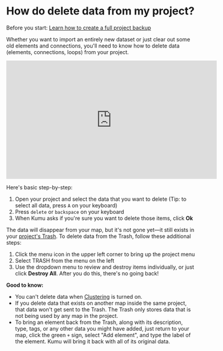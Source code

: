 # How do delete data from my project?

<p class="alert alert-danger">
Before you start: <a class="alert-link" href="/guides/blueprints.html#project-backups">Learn how to create a full project backup</a>
</p>

Whether you want to import an entirely new dataset or just clear out some old elements and connections, you'll need to know how to delete data (elements, connections, loops) from your project.

<p><iframe width="560" height="315" src="https://www.youtube.com/embed/2fHS2DzPDMU" frameborder="0" allowfullscreen></iframe></p>

Here's basic step-by-step:

1. Open your project and select the data that you want to delete (Tip: to select all data, press `A` on your keyboard)
1. Press `delete` or `backspace` on your keyboard
1. When Kumu asks if you're sure you want to delete those items, click **Ok**

The data will disappear from your map, but it's not gone yet—it still exists in your [project's Trash](/overview/kumus-architecture.md#trash). To delete data from the Trash, follow these additional steps:

1. Click the menu icon <i class="fa fa-bars"></i> in the upper left corner to bring up the project menu
1. Select <i class="icon-trash"></i> TRASH from the menu on the left
1. Use the dropdown menu to review and destroy items individually, or just click **Destroy All**. After you do this, there's no going back!

**Good to know:**
- You can't delete data when [Clustering](/guides/clustering.md) is turned on.
- If you delete data that exists on another map inside the same project, that data won't get sent to the Trash. The Trash only stores data that is not being used by any map in the project.
- To bring an element back from the Trash, along with its description, type, tags, or any other data you might have added, just return to your map, click the green `+` sign, select "Add element", and type the label of the element. Kumu will bring it back with all of its original data.


